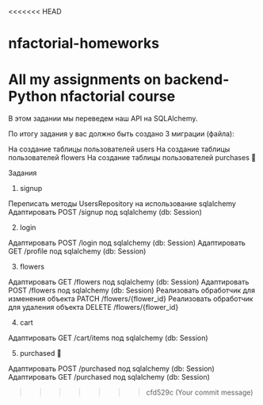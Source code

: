 <<<<<<< HEAD
# nfactorial-homeworks
All my assignments on backend-Python nfactorial course
=======

В этом задании мы переведем наш API на SQLAlchemy.

По итогу задания у вас должно быть создано 3 миграции (файла):

На создание таблицы пользователей users
На создание таблицы пользователей flowers
На создание таблицы пользователей purchases 💎


Задания
1. signup

Переписать методы UsersRepository на использование sqlalchemy
Адаптировать POST /signup под sqlalchemy (db: Session)

2. login

Адаптировать POST /login под sqlalchemy (db: Session)
Адаптировать GET /profile под sqlalchemy (db: Session)

3. flowers

Адаптировать GET /flowers под sqlalchemy (db: Session)
Адаптировать POST /flowers под sqlalchemy (db: Session)
Реализовать обработчик для изменения объекта PATCH /flowers/{flower_id}
Реализовать обработчик для удаления объекта DELETE /flowers/{flower_id}

4. cart

Адаптировать GET /cart/items под sqlalchemy (db: Session)

5. purchased 💎

Адаптировать POST /purchased под sqlalchemy (db: Session)
Адаптировать GET /purchased под sqlalchemy (db: Session)
>>>>>>> cfd529c (Your commit message)
